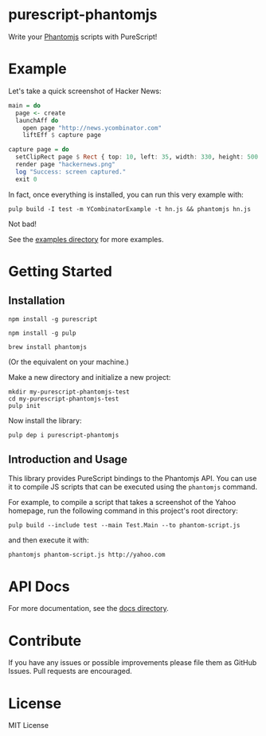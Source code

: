 # purescript-phantomjs

Write your [Phantomjs](http://phantomjs.org/) scripts with PureScript!

# Example

Let's take a quick screenshot of Hacker News:

``` purescript
main = do
  page <- create
  launchAff do
    open page "http://news.ycombinator.com"
    liftEff $ capture page

capture page = do
  setClipRect page $ Rect { top: 10, left: 35, width: 330, height: 500 }
  render page "hackernews.png"
  log "Success: screen captured."
  exit 0
```
In fact, once everything is installed, you can run this very example with:
```
pulp build -I test -m YCombinatorExample -t hn.js && phantomjs hn.js
```

Not bad!

See the [examples directory](/examples/) for more examples.


# Getting Started

## Installation

```
npm install -g purescript
```
```
npm install -g pulp
```
```
brew install phantomjs
```
(Or the equivalent on your machine.)

Make a new directory and initialize a new project:

```
mkdir my-purescript-phantomjs-test
cd my-purescript-phantomjs-test
pulp init
```

Now install the library:

```
pulp dep i purescript-phantomjs
```

## Introduction and Usage

This library provides PureScript bindings to the Phantomjs API. You can use it to compile JS scripts that can be executed using the `phantomjs` command.

For example, to compile a script that takes a screenshot of the Yahoo homepage, run the following command in this project's root directory:

```
pulp build --include test --main Test.Main --to phantom-script.js
```

and then execute it with:
```
phantomjs phantom-script.js http://yahoo.com
```

# API Docs

For more documentation, see the [docs directory](/docs/).

# Contribute

If you have any issues or possible improvements please file them as GitHub Issues. Pull requests are encouraged.

# License

MIT License
